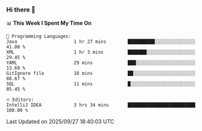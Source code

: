 ### Hi there 👋

<!--
**asdf12303116/asdf12303116** is a ✨ _special_ ✨ repository because its `README.md` (this file) appears on your GitHub profile.

Here are some ideas to get you started:

- 🔭 I’m currently working on ...
- 🌱 I’m currently learning ...
- 👯 I’m looking to collaborate on ...
- 🤔 I’m looking for help with ...
- 💬 Ask me about ...
- 📫 How to reach me: ...
- 😄 Pronouns: ...
- ⚡ Fun fact: ...
-->

<!--START_SECTION:waka-->
📊 **This Week I Spent My Time On** 

```text
💬 Programming Languages: 
Java                     1 hr 27 mins        ██████████░░░░░░░░░░░░░░░   41.00 % 
XML                      1 hr 3 mins         ███████░░░░░░░░░░░░░░░░░░   29.45 % 
YAML                     29 mins             ███░░░░░░░░░░░░░░░░░░░░░░   13.69 % 
GitIgnore file           18 mins             ██░░░░░░░░░░░░░░░░░░░░░░░   08.67 % 
SQL                      11 mins             █░░░░░░░░░░░░░░░░░░░░░░░░   05.45 % 

🔥 Editors: 
IntelliJ IDEA            3 hrs 34 mins       █████████████████████████   100.00 % 
```


 Last Updated on 2025/09/27 18:40:03 UTC
<!--END_SECTION:waka-->
